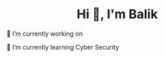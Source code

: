 <h1 align="center">Hi 👋, I'm Balik</h1>

<p align="left">🔭 I’m currently working on</p>

<p>🌱 I’m currently learning Cyber Security</p>

<p align="left"></p>

